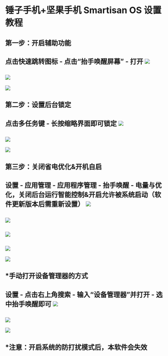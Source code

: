 # 锤子手机+坚果手机 Smartisan OS 设置教程

## 第一步：开启辅助功能

点击快速跳转图标 - 点击“抬手唤醒屏幕” - 打开
![](https://github.com/kongzue/Res/raw/master/app/src/main/res/mipmap-xxxhdpi/s1.png)
---
![](https://github.com/kongzue/Res/raw/master/app/src/main/res/mipmap-xxxhdpi/s2.png)
---
![](https://github.com/kongzue/Res/raw/master/app/src/main/res/mipmap-xxxhdpi/s3.png)

## 第二步：设置后台锁定

点击多任务键 - 长按缩略界面即可锁定
![](https://github.com/kongzue/Res/raw/master/app/src/main/res/mipmap-xxxhdpi/s4.png)
---
![](https://github.com/kongzue/Res/raw/master/app/src/main/res/mipmap-xxxhdpi/s5.png)
---
![](https://github.com/kongzue/Res/raw/master/app/src/main/res/mipmap-xxxhdpi/s6.png)

## 第三步：关闭省电优化&开机自启

设置 - 应用管理 - 应用程序管理 - 抬手唤醒 - 电量与优化，关闭后台运行智能控制&开启允许被系统启动（软件更新版本后需重新设置）
![](https://github.com/kongzue/Res/raw/master/app/src/main/res/mipmap-xxxhdpi/s7.png)
---
![](https://github.com/kongzue/Res/raw/master/app/src/main/res/mipmap-xxxhdpi/s8.png)
---
![](https://github.com/kongzue/Res/raw/master/app/src/main/res/mipmap-xxxhdpi/s9.png)
---
![](https://github.com/kongzue/Res/raw/master/app/src/main/res/mipmap-xxxhdpi/s10.png)
---
![](https://github.com/kongzue/Res/raw/master/app/src/main/res/mipmap-xxxhdpi/s11.png)

## *手动打开设备管理器的方式

设置 - 点击右上角搜索 - 输入“设备管理器”并打开 - 选中抬手唤醒即可
![](https://github.com/kongzue/Res/raw/master/app/src/main/res/mipmap-xxxhdpi/s12.png)
---
![](https://github.com/kongzue/Res/raw/master/app/src/main/res/mipmap-xxxhdpi/s13.png)
---
![](https://github.com/kongzue/Res/raw/master/app/src/main/res/mipmap-xxxhdpi/s14.png)

## *注意：开启系统的防打扰模式后，本软件会失效
